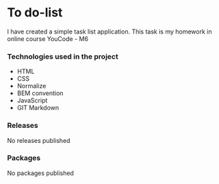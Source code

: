 ﻿# To do-list
I have created a simple task list application. This task is my homework in online course YouCode - M6
### Technologies used in the project
- HTML
- CSS
- Normalize
- BEM convention
- JavaScript
- GIT Markdown
### Releases
No releases published
### Packages
No packages published
